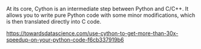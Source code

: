 At its core, Cython is an intermediate step between Python and C/C++. It allows you to write pure Python code with some minor modifications, which is then translated directly into C code.

https://towardsdatascience.com/use-cython-to-get-more-than-30x-speedup-on-your-python-code-f6cb337919b6


